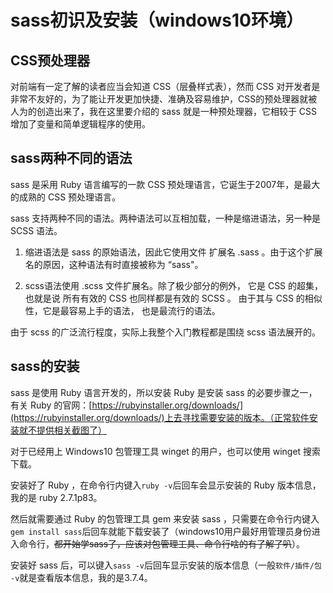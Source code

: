 # sass初识及安装（windows10环境）

## CSS预处理器

对前端有一定了解的读者应当会知道 CSS（层叠样式表），然而 CSS 对开发者是非常不友好的，为了能让开发更加快捷、准确及容易维护，CSS的预处理器就被人为的创造出来了，我在这里要介绍的 sass 就是一种预处理器，它相较于 CSS 增加了变量和简单逻辑程序的使用。

## sass两种不同的语法

sass 是采用 Ruby 语言编写的一款 CSS 预处理语言，它诞生于2007年，是最大的成熟的 CSS 预处理语言。

sass 支持两种不同的语法。两种语法可以互相加载，一种是缩进语法，另一种是 SCSS 语法。

1. 缩进语法是 sass 的原始语法，因此它使用文件 扩展名 .sass 。由于这个扩展名的原因，这种语法有时直接被称为 “sass"。

2. scss语法使用 .scss 文件扩展名。除了极少部分的例外， 它是 CSS 的超集，也就是说 所有有效的 CSS 也同样都是有效的 SCSS 。 由于其与 CSS 的相似性，它是最容易上手的语法， 也是最流行的语法。

由于 scss 的广泛流行程度，实际上我整个入门教程都是围绕 scss 语法展开的。

## sass的安装

sass 是使用 Ruby 语言开发的，所以安装 Ruby 是安装 sass 的必要步骤之一，有关 Ruby 的官网：[https://rubyinstaller.org/downloads/](https://rubyinstaller.org/downloads/)上去寻找需要安装的版本。（正常软件安装就不提供相关截图了）

对于已经用上 Windows10 包管理工具 winget 的用户，也可以使用 winget 搜索下载。

安装好了 Ruby ，在命令行内键入`ruby -v`后回车会显示安装的 Ruby 版本信息，我的是 ruby 2.7.1p83。

然后就需要通过 Ruby 的包管理工具 gem 来安装 sass ，只需要在命令行内键入`gem install sass`后回车就能下载安装了（windows10用户最好用管理员身份进入命令行，<del>都开始学sass了，应该对包管理工具、命令行啥的有了解了叭</del>）。

安装好 sass 后，可以键入`sass -v`后回车显示安装的版本信息（一般`软件/插件/包 -v`就是查看版本信息，我的是3.7.4。
